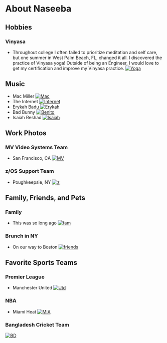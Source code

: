 # About Naseeba

## Hobbies

### Vinyasa
- Throughout college I often failed to prioritize meditation and self care, but one summer in West Palm Beach, FL, changed it all. I discovered the practice of Vinyasa yoga! Outside of being an Engineer, I would love to get my certification and improve my Vinyasa practice.
[![Yoga](/assets/img/vinyasa.jpg)](https://oneflowyoga.com/blog/what-is-vinyasa-yoga)

## Music
- Mac Miller
[![Mac](/assets/img/macmiller.png)](https://open.spotify.com/user/95qz5y17ui6kzz01xw3nigz16)
- The Internet
[![Internet](/assets/img/internet.jpg)](https://open.spotify.com/user/95qz5y17ui6kzz01xw3nigz16)
- Erykah Badu
[![Erykah](/assets/img/erk.jpg)](https://open.spotify.com/user/95qz5y17ui6kzz01xw3nigz16)
- Bad Bunny
[![Benito](/assets/img/badbunny.webp)](https://open.spotify.com/user/95qz5y17ui6kzz01xw3nigz16)
- Isaiah Reshad
[![Isaiah](/assets/img/isr.jpg)](https://open.spotify.com/user/95qz5y17ui6kzz01xw3nigz16)

## Work Photos

### MV Video Systems Team
- San Francisco, CA
[![MV](/assets/img/VideoSystemsTeam.jpeg)](https://meraki.cisco.com/products/smart-cameras/)

### z/OS Support Team
- Poughkeepsie, NY
[![z](/assets/img/IBM.JPG)](https://www.linkedin.com/in/naseeba-faiza-bbb0871b0/)

## Family, Friends, and Pets

### Family
- This was so long ago
[![fam](/assets/img/fam.JPG)](https://cats.com)

### Brunch in NY
- On our way to Boston
[![friends](/assets/img/brunch.JPG)](https://cats.com)

## Favorite Sports Teams

### Premier League
- Manchester United
[![Utd](/assets/img/utd.png)](https://cats.com)

### NBA
- Miami Heat
[![MIA](/assets/img/MIA.png)](https://cats.com)

### Bangladesh Cricket Team
[![BD](/assets/img/cricket.jpg)](https://cats.com)
